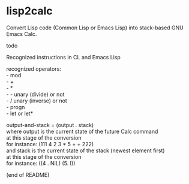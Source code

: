 # lisp2calc

Convert Lisp code (Common Lisp or Emacs Lisp) into stack-based GNU Emacs Calc.

todo

Recognized instructions in CL and Emacs Lisp

recognized operators:  
     - mod  
     - +  
     - *  
     - - unary (divide) or not  
     - / unary (inverse) or not  
     - progn  
     - let or let*  

output-and-stack = (output . stack)  
    where output is the current state of the future Calc command  
           at this stage of the conversion  
       for instance: (111 4 2 3 * 5 + + 222)  
   and stack is the current state of the stack (newest element first)  
       at this stage of the conversion  
       for instance: ((4 . NIL) (5. I))

(end of README)
